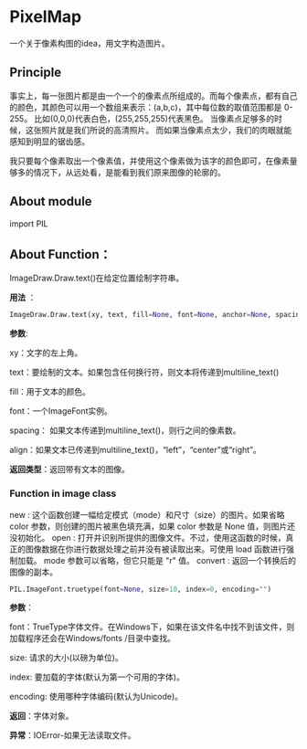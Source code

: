 # PixelMap

一个关于像素构图的idea，用文字构造图片。

## Principle

事实上，每一张图片都是由一个一个的像素点所组成的。而每个像素点，都有自己的颜色，其颜色可以用一个数组来表示：(a,b,c)，其中每位数的取值范围都是 0-255。
比如(0,0,0)代表白色，(255,255,255)代表黑色。
当像素点足够多的时候，这张照片就是我们所说的高清照片。
而如果当像素点太少，我们的肉眼就能感知到明显的锯齿感。

我只要每个像素取出一个像素值，并使用这个像素做为该字的颜色即可，在像素量够多的情况下，从远处看，是能看到我们原来图像的轮廓的。

## About module

import PIL

## About Function：

ImageDraw.Draw.text()在给定位置绘制字符串。



**用法** ：

```python
ImageDraw.Draw.text(xy, text, fill=None, font=None, anchor=None, spacing=0, align=”left”) 
```

**参数**:

xy：文字的左上角。

text：要绘制的文本。如果包含任何换行符，则文本将传递到multiline_text()

fill：用于文本的颜色。

font：一个ImageFont实例。

spacing： 如果文本传递到multiline_text()，则行之间的像素数。

align：如果文本已传递到multiline_text()，“left”，“center”或“right”。

**返回类型**：返回带有文本的图像。

### Function in image class

new : 这个函数创建一幅给定模式（mode）和尺寸（size）的图片。如果省略 color 参数，则创建的图片被黑色填充满，如果 color 参数是 None 值，则图片还没初始化。
open : 打开并识别所提供的图像文件。不过，使用这函数的时候，真正的图像数据在你进行数据处理之前并没有被读取出来。可使用 load 函数进行强制加载。 mode 参数可以省略，但它只能是 "r" 值。
convert : 返回一个转换后的图像的副本。

```python
PIL.ImageFont.truetype(font=None, size=10, index=0, encoding="")  
```

**参数**：

font：TrueType字体文件。在Windows下，如果在该文件名中找不到该文件，则加载程序还会在Windows/fonts /目录中查找。

size: 请求的大小(以磅为单位)。

index: 要加载的字体(默认为第一个可用的字体)。

encoding: 使用哪种字体编码(默认为Unicode)。

**返回**：字体对象。

**异常**：IOError-如果无法读取文件。